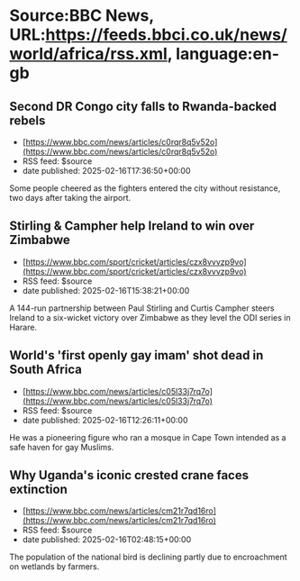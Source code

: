 # Source:BBC News, URL:https://feeds.bbci.co.uk/news/world/africa/rss.xml, language:en-gb

## Second DR Congo city falls to Rwanda-backed rebels
 - [https://www.bbc.com/news/articles/c0rqr8q5v52o](https://www.bbc.com/news/articles/c0rqr8q5v52o)
 - RSS feed: $source
 - date published: 2025-02-16T17:36:50+00:00

Some people cheered as the fighters entered the city without resistance, two days after taking the airport.

## Stirling & Campher help Ireland to win over Zimbabwe
 - [https://www.bbc.com/sport/cricket/articles/czx8vvvzp9vo](https://www.bbc.com/sport/cricket/articles/czx8vvvzp9vo)
 - RSS feed: $source
 - date published: 2025-02-16T15:38:21+00:00

A 144-run partnership between Paul Stirling and Curtis Campher steers Ireland to a six-wicket victory over Zimbabwe as they level the ODI series in Harare.

## World's 'first openly gay imam' shot dead in South Africa
 - [https://www.bbc.com/news/articles/c05l33j7rq7o](https://www.bbc.com/news/articles/c05l33j7rq7o)
 - RSS feed: $source
 - date published: 2025-02-16T12:26:11+00:00

He was a pioneering figure who ran a mosque in Cape Town intended as a safe haven for gay Muslims.

## Why Uganda's iconic crested crane faces extinction
 - [https://www.bbc.com/news/articles/cm21r7qd16ro](https://www.bbc.com/news/articles/cm21r7qd16ro)
 - RSS feed: $source
 - date published: 2025-02-16T02:48:15+00:00

The population of the national bird is declining partly due to encroachment on wetlands by farmers.


